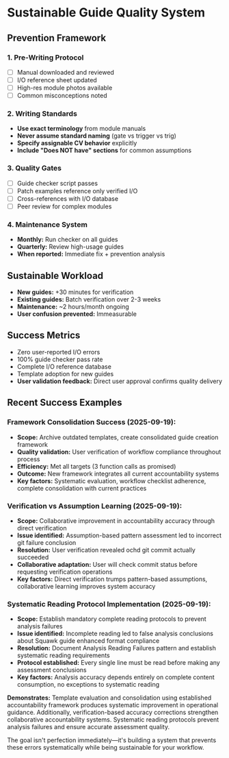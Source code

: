# Sustainable Guide Quality System

## Prevention Framework

### 1. Pre-Writing Protocol
- [ ] Manual downloaded and reviewed
- [ ] I/O reference sheet updated  
- [ ] High-res module photos available
- [ ] Common misconceptions noted

### 2. Writing Standards
- **Use exact terminology** from module manuals
- **Never assume standard naming** (gate vs trigger vs trig)
- **Specify assignable CV behavior** explicitly
- **Include "Does NOT have" sections** for common assumptions

### 3. Quality Gates
- [ ] Guide checker script passes
- [ ] Patch examples reference only verified I/O
- [ ] Cross-references with I/O database
- [ ] Peer review for complex modules

### 4. Maintenance System
- **Monthly:** Run checker on all guides
- **Quarterly:** Review high-usage guides  
- **When reported:** Immediate fix + prevention analysis

## Sustainable Workload
- **New guides:** +30 minutes for verification
- **Existing guides:** Batch verification over 2-3 weeks
- **Maintenance:** ~2 hours/month ongoing
- **User confusion prevented:** Immeasurable

## Success Metrics
- Zero user-reported I/O errors
- 100% guide checker pass rate
- Complete I/O reference database
- Template adoption for new guides
- **User validation feedback:** Direct user approval confirms quality delivery

## Recent Success Examples

### **Framework Consolidation Success (2025-09-19):**
- **Scope:** Archive outdated templates, create consolidated guide creation framework
- **Quality validation:** User verification of workflow compliance throughout process
- **Efficiency:** Met all targets (3 function calls as promised)
- **Outcome:** New framework integrates all current accountability systems
- **Key factors:** Systematic evaluation, workflow checklist adherence, complete consolidation with current practices

### **Verification vs Assumption Learning (2025-09-19):**
- **Scope:** Collaborative improvement in accountability accuracy through direct verification
- **Issue identified:** Assumption-based pattern assessment led to incorrect git failure conclusion
- **Resolution:** User verification revealed ochd git commit actually succeeded
- **Collaborative adaptation:** User will check commit status before requesting verification operations
- **Key factors:** Direct verification trumps pattern-based assumptions, collaborative learning improves system accuracy

### **Systematic Reading Protocol Implementation (2025-09-19):**
- **Scope:** Establish mandatory complete reading protocols to prevent analysis failures
- **Issue identified:** Incomplete reading led to false analysis conclusions about Squawk guide enhanced format compliance
- **Resolution:** Document Analysis Reading Failures pattern and establish systematic reading requirements
- **Protocol established:** Every single line must be read before making any assessment conclusions
- **Key factors:** Analysis accuracy depends entirely on complete content consumption, no exceptions to systematic reading

**Demonstrates:** Template evaluation and consolidation using established accountability framework produces systematic improvement in operational guidance. Additionally, verification-based accuracy corrections strengthen collaborative accountability systems. Systematic reading protocols prevent analysis failures and ensure accurate assessment quality.

The goal isn't perfection immediately—it's building a system that prevents these errors systematically while being sustainable for your workflow.
